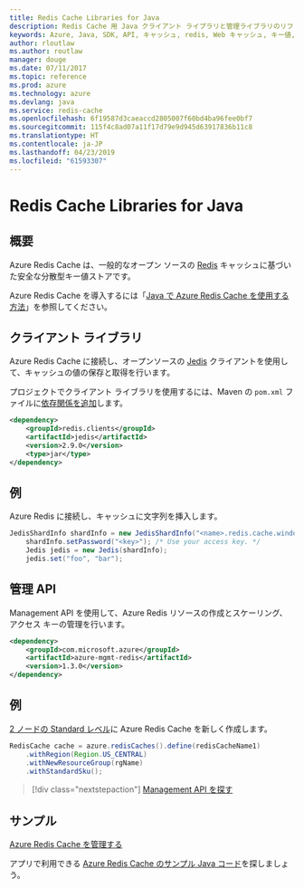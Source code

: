 ```yaml
---
title: Redis Cache Libraries for Java
description: Redis Cache 用 Java クライアント ライブラリと管理ライブラリのリファレンス ドキュメント
keywords: Azure, Java, SDK, API, キャッシュ, redis, Web キャッシュ, キー値, インメモリ
author: rloutlaw
ms.author: routlaw
manager: douge
ms.date: 07/11/2017
ms.topic: reference
ms.prod: azure
ms.technology: azure
ms.devlang: java
ms.service: redis-cache
ms.openlocfilehash: 6f19587d3caeaccd2805007f60bd4ba96fee0bf7
ms.sourcegitcommit: 115f4c8ad07a11f17d79e9d945d63917836b11c8
ms.translationtype: HT
ms.contentlocale: ja-JP
ms.lasthandoff: 04/23/2019
ms.locfileid: "61593307"
---
```

# <a name="redis-cache-libraries-for-java"></a>Redis Cache Libraries for Java

## <a name="overview"></a>概要

Azure Redis Cache は、一般的なオープン ソースの [Redis](https://redis.io/) キャッシュに基づいた安全な分散型キー値ストアです。 

Azure Redis Cache を導入するには「[Java で Azure Redis Cache を使用する方法](/azure/redis-cache/cache-java-get-started)」を参照してください。

## <a name="client-library"></a>クライアント ライブラリ

Azure Redis Cache に接続し、オープンソースの [Jedis](https://github.com/xetorthio/jedis) クライアントを使用して、キャッシュの値の保存と取得を行います。  

プロジェクトでクライアント ライブラリを使用するには、Maven の `pom.xml` ファイルに[依存関係を追加](https://maven.apache.org/guides/getting-started/index.html#How_do_I_use_external_dependencies)します。   

```XML
<dependency>
    <groupId>redis.clients</groupId>
    <artifactId>jedis</artifactId>
    <version>2.9.0</version>
    <type>jar</type>
</dependency>
```

## <a name="example"></a>例

Azure Redis に接続し、キャッシュに文字列を挿入します。

```java
JedisShardInfo shardInfo = new JedisShardInfo("<name>.redis.cache.windows.net", 6380, useSsl);
    shardInfo.setPassword("<key>"); /* Use your access key. */
    Jedis jedis = new Jedis(shardInfo);
    jedis.set("foo", "bar");
```

## <a name="management-api"></a>管理 API

Management API を使用して、Azure Redis リソースの作成とスケーリング、アクセス キーの管理を行います。

```XML
<dependency>
    <groupId>com.microsoft.azure</groupId>
    <artifactId>azure-mgmt-redis</artifactId>
    <version>1.3.0</version>
</dependency>
```

## <a name="example"></a>例

[2 ノードの Standard レベル](https://azure.microsoft.com/services/cache/)に Azure Redis Cache を新しく作成します。 

```java
RedisCache cache = azure.redisCaches().define(redisCacheName1)
    .withRegion(Region.US_CENTRAL)
    .withNewResourceGroup(rgName)
    .withStandardSku();
```

> [!div class="nextstepaction"]
> [Management API を探す](/java/api/overview/azure/rediscache/management)

## <a name="samples"></a>サンプル

[Azure Redis Cache を管理する](https://github.com/Azure-Samples/redis-java-manage-cache)   

アプリで利用できる [Azure Redis Cache のサンプル Java コード](https://azure.microsoft.com/resources/samples/?platform=java&term=redis)を探しましょう。
